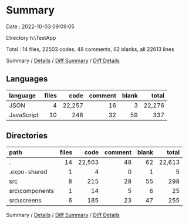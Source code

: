 # Summary

Date : 2022-10-03 09:09:05

Directory h:\\TestApp

Total : 14 files,  22503 codes, 48 comments, 62 blanks, all 22613 lines

Summary / [Details](details.md) / [Diff Summary](diff.md) / [Diff Details](diff-details.md)

## Languages
| language | files | code | comment | blank | total |
| :--- | ---: | ---: | ---: | ---: | ---: |
| JSON | 4 | 22,257 | 16 | 3 | 22,276 |
| JavaScript | 10 | 246 | 32 | 59 | 337 |

## Directories
| path | files | code | comment | blank | total |
| :--- | ---: | ---: | ---: | ---: | ---: |
| . | 14 | 22,503 | 48 | 62 | 22,613 |
| .expo-shared | 1 | 4 | 0 | 1 | 5 |
| src | 8 | 215 | 28 | 55 | 298 |
| src\\components | 1 | 14 | 5 | 6 | 25 |
| src\\screens | 6 | 185 | 23 | 47 | 255 |

Summary / [Details](details.md) / [Diff Summary](diff.md) / [Diff Details](diff-details.md)